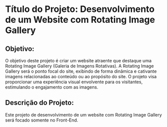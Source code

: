 # Título do Projeto: Desenvolvimento de um Website com Rotating Image Gallery

## Objetivo:

O objetivo deste projeto é criar um website atraente que destaque uma Rotating Image Gallery (Galeria de Imagens Rotativas). A Rotating Image Gallery será o ponto focal do site, exibindo de forma dinâmica e cativante imagens relacionadas ao conteúdo ou ao propósito do site. O projeto visa proporcionar uma experiência visual envolvente para os visitantes, estimulando o engajamento com as imagens.

## Descrição do Projeto:

Este projeto de desenvolvimento de um website com Rotating Image Gallery será focado somente no Front-End.
